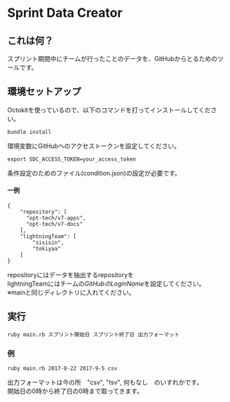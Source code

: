 # Sprint Data Creator
## これは何？
スプリント期間中にチームが行ったことのデータを、GitHubからとるためのツールです。

## 環境セットアップ
Octokitを使っているので、以下のコマンドを打ってインストールしてください。
```
bundle install
```
環境変数にGitHubへのアクセストークンを設定してください。
```
export SDC_ACCESS_TOKEN=your_access_token
```

条件設定のためのファイル(condition.json)の設定が必要です。

#### 一例
```
{
    "repository": [
      "opt-tech/v7-apps",
      "opt-tech/v7-docs"
    ],
    "lightningTeam": [
        "sisisin",
        "tokiyaa"
    ]
}
```
repositoryにはデータを抽出するrepositoryを  
lightningTeamにはチームの*GitHubのLoginName*を設定してください。  
※mainと同じディレクトリに入れてください。
## 実行
```
ruby main.rb スプリント開始日 スプリント終了日 出力フォーマット
```
### 例
```
ruby main.rb 2017-8-22 2017-9-5 csv
```
出力フォーマットは今の所　"csv", "tsv", 何もなし　のいすれかです。  
開始日の0時から終了日の0時まで取ってきます。


